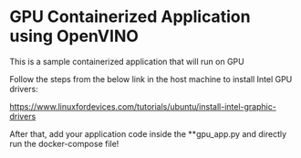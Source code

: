 # GPU Containerized Application using OpenVINO

This is a sample containerized application that will run on GPU 

Follow the steps from the below link in the host machine to install Intel GPU drivers:

https://www.linuxfordevices.com/tutorials/ubuntu/install-intel-graphic-drivers

After that, add your application code inside the **gpu_app.py and directly run the docker-compose file!
